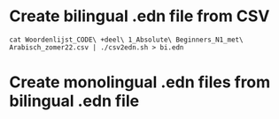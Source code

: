 # Create bilingual .edn file from CSV

```
cat Woordenlijst_CODE\ +deel\ 1_Absolute\ Beginners_N1_met\ Arabisch_zomer22.csv | ./csv2edn.sh > bi.edn
```

# Create monolingual .edn files from bilingual .edn file



